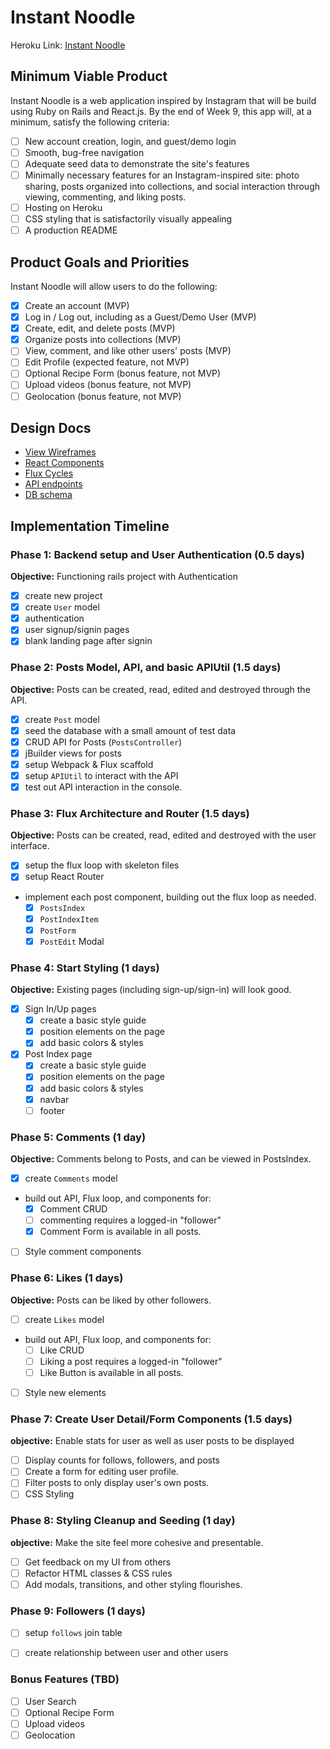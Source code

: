 # Instant Noodle

Heroku Link: [Instant Noodle][heroku]

[heroku]: https://instant-noodle.herokuapp.com

## Minimum Viable Product

Instant Noodle is a web application inspired by Instagram that will be build using Ruby on Rails and React.js.  By the end of Week 9, this app will, at a minimum, satisfy the following criteria:

- [ ] New account creation, login, and guest/demo login
- [ ] Smooth, bug-free navigation
- [ ] Adequate seed data to demonstrate the site's features
- [ ] Minimally necessary features for an Instagram-inspired site: photo sharing, posts organized into collections, and social interaction through viewing, commenting, and liking posts.
- [ ] Hosting on Heroku
- [ ] CSS styling that is satisfactorily visually appealing
- [ ] A production README

## Product Goals and Priorities

Instant Noodle will allow users to do the following:

<!-- This is a Markdown checklist. Use it to keep track of your
progress. Put an x between the brackets for a checkmark: [x] -->

- [x] Create an account (MVP)
- [X] Log in / Log out, including as a Guest/Demo User (MVP)
- [X] Create, edit, and delete posts (MVP)
- [X] Organize posts into collections (MVP)
- [ ] View, comment, and like other users' posts (MVP)
- [ ] Edit Profile (expected feature, not MVP)
- [ ] Optional Recipe Form (bonus feature, not MVP)
- [ ] Upload videos (bonus feature, not MVP)
- [ ] Geolocation (bonus feature, not MVP)

## Design Docs
* [View Wireframes][views]
* [React Components][components]
* [Flux Cycles][flux-cycles]
* [API endpoints][api-endpoints]
* [DB schema][schema]

[views]: ./docs/views.md
[components]: ./docs/components.md
[flux-cycles]: ./docs/flux-cycles.md
[api-endpoints]: ./docs/api-endpoints.md
[schema]: ./docs/schema.md

## Implementation Timeline

### Phase 1: Backend setup and User Authentication (0.5 days)

**Objective:** Functioning rails project with Authentication

- [x] create new project
- [x] create `User` model
- [x] authentication
- [x] user signup/signin pages
- [x] blank landing page after signin

### Phase 2: Posts Model, API, and basic APIUtil (1.5 days)

**Objective:** Posts can be created, read, edited and destroyed through
the API.

- [x] create `Post` model
- [x] seed the database with a small amount of test data
- [x] CRUD API for Posts (`PostsController`)
- [x] jBuilder views for posts
- [x] setup Webpack & Flux scaffold
- [x] setup `APIUtil` to interact with the API
- [x] test out API interaction in the console.

### Phase 3: Flux Architecture and Router (1.5 days)

**Objective:** Posts can be created, read, edited and destroyed with the
user interface.

- [x] setup the flux loop with skeleton files
- [x] setup React Router
- implement each post component, building out the flux loop as needed.
  - [x] `PostsIndex`
  - [x] `PostIndexItem`
  - [X] `PostForm`
  - [X] `PostEdit` Modal

### Phase 4: Start Styling (1 days)

**Objective:** Existing pages (including sign-up/sign-in) will look good.

- [X] Sign In/Up pages
  - [X] create a basic style guide
  - [X] position elements on the page
  - [X] add basic colors & styles
- [X] Post Index page
  - [X] create a basic style guide
  - [X] position elements on the page
  - [X] add basic colors & styles
  - [X] navbar
  - [ ] footer

### Phase 5: Comments (1 day)

**Objective:** Comments belong to Posts, and can be viewed in PostsIndex.

- [X] create `Comments` model
- build out API, Flux loop, and components for:
  - [X] Comment CRUD
  - [ ] commenting requires a logged-in "follower"
  - [X] Comment Form is available in all posts.
- [ ] Style comment components

### Phase 6: Likes (1 days)

**Objective:** Posts can be liked by other followers.

- [ ] create `Likes` model
- build out API, Flux loop, and components for:
  - [ ] Like CRUD
  - [ ] Liking a post requires a logged-in "follower"
  - [ ] Like Button is available in all posts.
- [ ] Style new elements

### Phase 7: Create User Detail/Form Components (1.5 days)

**objective:** Enable stats for user as well as user posts to be displayed

- [ ] Display counts for follows, followers, and posts
- [ ] Create a form for editing user profile.
- [ ] Filter posts to only display user's own posts.
- [ ] CSS Styling

### Phase 8: Styling Cleanup and Seeding (1 day)

**objective:** Make the site feel more cohesive and presentable.

- [ ] Get feedback on my UI from others
- [ ] Refactor HTML classes & CSS rules
- [ ] Add modals, transitions, and other styling flourishes.

### Phase 9: Followers (1 days)
- [ ] setup `follows` join table 
- [ ] create relationship between user and other users


### Bonus Features (TBD)
- [ ] User Search
- [ ] Optional Recipe Form
- [ ] Upload videos
- [ ] Geolocation

[phase-one]: ./docs/phases/phase1.md
[phase-two]: ./docs/phases/phase2.md
